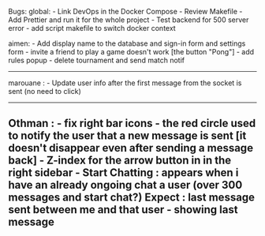 Bugs:
global:
    - Link DevOps in the Docker Compose
    - Review Makefile
    - Add Prettier and run it for the whole project
    - Test backend for 500 server error
    - add script makefile to switch docker context

aimen:
    - Add display name to the database and sign-in form and settings form
    - invite a friend to play a game doesn't work [the button "Pong"]
    - add rules popup
    - delete tournament and send match notif

----------------------------------------------------------------------------------------------
marouane :
    - Update user info after the first message from the socket is sent (no need to click)

------------------------------------------------------------------------------------------------

Othman :
    - fix right bar icons
    - the red circle used to notify the user that a new message is sent [it doesn't disappear even after sending a message back]
    - Z-index for the arrow button in in the right sidebar
    - Start Chatting : appears when i have an already ongoing chat a user (over 300 messages and start chat?)
        Expect : last message sent between me and that user
    - showing last message
------------------------------------------------------------------------------------------------------

